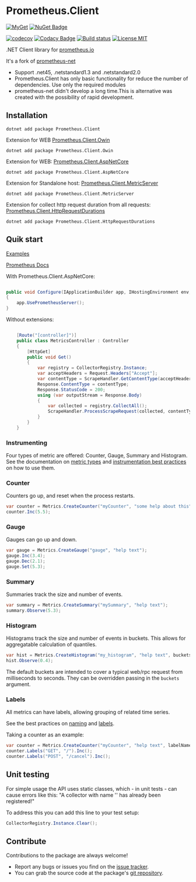# Prometheus.Client

[![MyGet](https://img.shields.io/myget/phnx47-beta/vpre/Prometheus.Client.svg)](https://www.myget.org/feed/phnx47-beta/package/nuget/Prometheus.Client)
[![NuGet Badge](https://buildstats.info/nuget/Prometheus.Client)](https://www.nuget.org/packages/Prometheus.Client/) 

[![codecov](https://codecov.io/gh/phnx47/Prometheus.Client/branch/master/graph/badge.svg)](https://codecov.io/gh/phnx47/Prometheus.Client)
[![Codacy Badge](https://api.codacy.com/project/badge/Grade/7e275fc9eb5d4f47896a3b6eb28c8536)](https://www.codacy.com/app/phnx47/Prometheus.Client?utm_source=github.com&amp;utm_medium=referral&amp;utm_content=phnx47/Prometheus.Client&amp;utm_campaign=Badge_Grade)
[![Build status](https://ci.appveyor.com/api/projects/status/cyvjrbn46ju827a9/branch/master?svg=true)](https://ci.appveyor.com/project/PrometheusClientNet/prometheus-client/branch/master)
[![License MIT](https://img.shields.io/badge/license-MIT-green.svg)](https://opensource.org/licenses/MIT) 

.NET Client library for [prometheus.io](https://prometheus.io/)  

It's a fork of [prometheus-net](https://github.com/prometheus-net/prometheus-net)

- Support .net45, .netstandard1.3 and .netstandard2.0
- Prometheus.Client has only basic functionality for reduce the number of dependencies. Use only the required modules
- prometheus-net didn't develop a long time.This is alternative was created with the possibility of rapid development.


## Installation

    dotnet add package Prometheus.Client


Extension for WEB [Prometheus.Client.Owin](https://github.com/PrometheusClientNet/Prometheus.Client.Owin)

	dotnet add package Prometheus.Client.Owin
	
Extension for WEB: [Prometheus.Client.AspNetCore](https://github.com/PrometheusClientNet/Prometheus.Client.AspNetCore)	
	
	dotnet add package Prometheus.Client.AspNetCore

Extension for Standalone host: [Prometheus.Client.MetricServer](https://github.com/PrometheusClientNet/Prometheus.Client.MetricServer)

	dotnet add package Prometheus.Client.MetricServer

Extension for collect http request duration from all requests: [Prometheus.Client.HttpRequestDurations](https://github.com/PrometheusClientNet/Prometheus.Client.HttpRequestDurations)

	dotnet add package Prometheus.Client.HttpRequestDurations

## Quik start

[Examples](https://github.com/PrometheusClientNet/Prometheus.Client.Examples)

[Prometheus Docs](https://prometheus.io/docs/introduction/overview/)


With Prometheus.Client.AspNetCore:

```csharp

public void Configure(IApplicationBuilder app, IHostingEnvironment env, ILoggerFactory loggerFactory, IApplicationLifetime appLifetime)
{
    app.UsePrometheusServer();
}

```

Without extensions:

```csharp

    [Route("[controller]")]
    public class MetricsController : Controller
    {
        [HttpGet]
        public void Get()
        {
            var registry = CollectorRegistry.Instance;
            var acceptHeaders = Request.Headers["Accept"];
            var contentType = ScrapeHandler.GetContentType(acceptHeaders);
            Response.ContentType = contentType;
            Response.StatusCode = 200;
            using (var outputStream = Response.Body)
            {
                var collected = registry.CollectAll();
                ScrapeHandler.ProcessScrapeRequest(collected, contentType, outputStream);
            }
        }
    }

```



### Instrumenting

Four types of metric are offered: Counter, Gauge, Summary and Histogram.
See the documentation on [metric types](http://prometheus.io/docs/concepts/metric_types/)
and [instrumentation best practices](http://prometheus.io/docs/practices/instrumentation/#counter-vs.-gauge-vs.-summary)
on how to use them.

### Counter

Counters go up, and reset when the process restarts.


```csharp
var counter = Metrics.CreateCounter("myCounter", "some help about this");
counter.Inc(5.5);
```

### Gauge

Gauges can go up and down.


```csharp
var gauge = Metrics.CreateGauge("gauge", "help text");
gauge.Inc(3.4);
gauge.Dec(2.1);
gauge.Set(5.3);
```

### Summary

Summaries track the size and number of events.

```csharp
var summary = Metrics.CreateSummary("mySummary", "help text");
summary.Observe(5.3);
```

### Histogram

Histograms track the size and number of events in buckets.
This allows for aggregatable calculation of quantiles.

```csharp
var hist = Metrics.CreateHistogram("my_histogram", "help text", buckets: new[] { 0, 0.2, 0.4, 0.6, 0.8, 0.9 });
hist.Observe(0.4);
```

The default buckets are intended to cover a typical web/rpc request from milliseconds to seconds.
They can be overridden passing in the `buckets` argument.

### Labels

All metrics can have labels, allowing grouping of related time series.

See the best practices on [naming](http://prometheus.io/docs/practices/naming/)
and [labels](http://prometheus.io/docs/practices/instrumentation/#use-labels).

Taking a counter as an example:

```csharp
var counter = Metrics.CreateCounter("myCounter", "help text", labelNames: new []{ "method", "endpoint"});
counter.Labels("GET", "/").Inc();
counter.Labels("POST", "/cancel").Inc();
```

## Unit testing
For simple usage the API uses static classes, which - in unit tests - can cause errors like this: "A collector with name '<NAME>' has already been registered!"

To address this you can add this line to your test setup:

```csharp
CollectorRegistry.Instance.Clear();
```

## Contribute

Contributions to the package are always welcome!

* Report any bugs or issues you find on the [issue tracker](https://github.com/PrometheusClientNet/Prometheus.Client/issues).
* You can grab the source code at the package's [git repository](https://github.com/PrometheusClientNet/Prometheus.Client).
